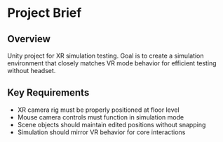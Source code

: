 # Project Brief
## Overview
Unity project for XR simulation testing. Goal is to create a simulation environment that closely matches VR mode behavior for efficient testing without headset.

## Key Requirements
- XR camera rig must be properly positioned at floor level
- Mouse camera controls must function in simulation mode
- Scene objects should maintain edited positions without snapping
- Simulation should mirror VR behavior for core interactions
